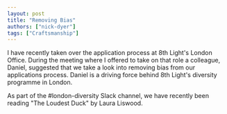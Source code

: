```yaml
---
layout: post
title: "Removing Bias"
authors: ["nick-dyer"]
tags: ["Craftsmanship"]
---
```


I have recently taken over the application process at 8th Light's London
Office. During the meeting where I offered to take on that role a colleague,
Daniel, suggested that we take a look into removing bias from our applications
process. Daniel is a driving force behind 8th Light's diversity programme in
London.

As part of the #london-diversity Slack channel, we have recently been reading
"The Loudest Duck" by Laura Liswood.
